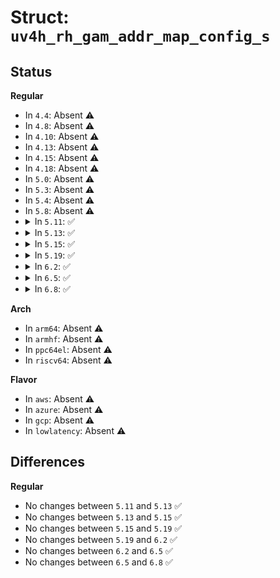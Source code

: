 # Struct: <code>uv4h_rh_gam_addr_map_config_s</code>

## Status
<b>Regular</b>
<ul>
<li>
In <code>4.4</code>: Absent ⚠️
</li>
<li>
In <code>4.8</code>: Absent ⚠️
</li>
<li>
In <code>4.10</code>: Absent ⚠️
</li>
<li>
In <code>4.13</code>: Absent ⚠️
</li>
<li>
In <code>4.15</code>: Absent ⚠️
</li>
<li>
In <code>4.18</code>: Absent ⚠️
</li>
<li>
In <code>5.0</code>: Absent ⚠️
</li>
<li>
In <code>5.3</code>: Absent ⚠️
</li>
<li>
In <code>5.4</code>: Absent ⚠️
</li>
<li>
In <code>5.8</code>: Absent ⚠️
</li>
<li>
<details>
<summary>In <code>5.11</code>: ✅</summary>

```c
struct uv4h_rh_gam_addr_map_config_s {
    long unsigned int rsvd_0_5;
    long unsigned int n_skt;
    long unsigned int rsvd_10_63;
};
```
</details>
</li>
<li>
<details>
<summary>In <code>5.13</code>: ✅</summary>

```c
struct uv4h_rh_gam_addr_map_config_s {
    long unsigned int rsvd_0_5;
    long unsigned int n_skt;
    long unsigned int rsvd_10_63;
};
```
</details>
</li>
<li>
<details>
<summary>In <code>5.15</code>: ✅</summary>

```c
struct uv4h_rh_gam_addr_map_config_s {
    long unsigned int rsvd_0_5;
    long unsigned int n_skt;
    long unsigned int rsvd_10_63;
};
```
</details>
</li>
<li>
<details>
<summary>In <code>5.19</code>: ✅</summary>

```c
struct uv4h_rh_gam_addr_map_config_s {
    long unsigned int rsvd_0_5;
    long unsigned int n_skt;
    long unsigned int rsvd_10_63;
};
```
</details>
</li>
<li>
<details>
<summary>In <code>6.2</code>: ✅</summary>

```c
struct uv4h_rh_gam_addr_map_config_s {
    long unsigned int rsvd_0_5;
    long unsigned int n_skt;
    long unsigned int rsvd_10_63;
};
```
</details>
</li>
<li>
<details>
<summary>In <code>6.5</code>: ✅</summary>

```c
struct uv4h_rh_gam_addr_map_config_s {
    long unsigned int rsvd_0_5;
    long unsigned int n_skt;
    long unsigned int rsvd_10_63;
};
```
</details>
</li>
<li>
<details>
<summary>In <code>6.8</code>: ✅</summary>

```c
struct uv4h_rh_gam_addr_map_config_s {
    long unsigned int rsvd_0_5;
    long unsigned int n_skt;
    long unsigned int rsvd_10_63;
};
```
</details>
</li>
</ul>
<b>Arch</b>
<ul>
<li>
In <code>arm64</code>: Absent ⚠️
</li>
<li>
In <code>armhf</code>: Absent ⚠️
</li>
<li>
In <code>ppc64el</code>: Absent ⚠️
</li>
<li>
In <code>riscv64</code>: Absent ⚠️
</li>
</ul>
<b>Flavor</b>
<ul>
<li>
In <code>aws</code>: Absent ⚠️
</li>
<li>
In <code>azure</code>: Absent ⚠️
</li>
<li>
In <code>gcp</code>: Absent ⚠️
</li>
<li>
In <code>lowlatency</code>: Absent ⚠️
</li>
</ul>

## Differences
<b>Regular</b>
<ul>
<li>
No changes between <code>5.11</code> and <code>5.13</code> ✅
</li>
<li>
No changes between <code>5.13</code> and <code>5.15</code> ✅
</li>
<li>
No changes between <code>5.15</code> and <code>5.19</code> ✅
</li>
<li>
No changes between <code>5.19</code> and <code>6.2</code> ✅
</li>
<li>
No changes between <code>6.2</code> and <code>6.5</code> ✅
</li>
<li>
No changes between <code>6.5</code> and <code>6.8</code> ✅
</li>
</ul>
